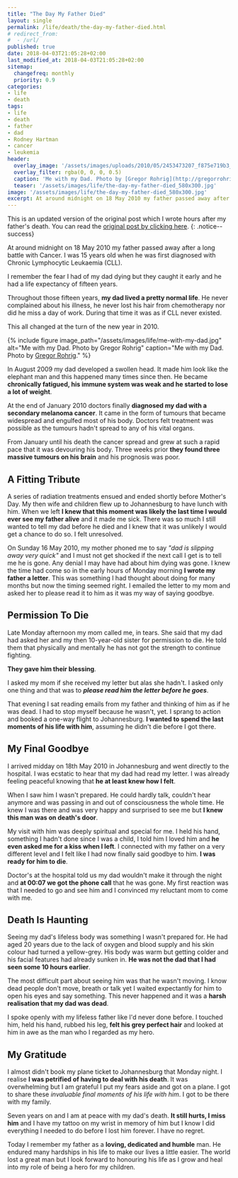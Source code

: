```yaml
---
title: "The Day My Father Died"
layout: single
permalink: /life/death/the-day-my-father-died.html
# redirect_from: 
#  - /url/
published: true
date: 2018-04-03T21:05:28+02:00
last_modified_at: 2018-04-03T21:05:28+02:00
sitemap: 
  changefreq: monthly
  priority: 0.9
categories:
- life
- death
tags:
- life
- death
- father
- dad
- Rodney Hartman
- cancer
- leukemia
header:
  overlay_image: '/assets/images/uploads/2010/05/2453473207_f875e719b3_b.jpg'
  overlay_filter: rgba(0, 0, 0, 0.5)
  caption: 'Me with my Dad. Photo by [Gregor Rohrig](http://gregorrohrig.com).'
  teaser: '/assets/images/life/the-day-my-father-died_580x300.jpg'
image: '/assets/images/life/the-day-my-father-died_580x300.jpg'
excerpt: At around midnight on 18 May 2010 my father passed away after a long battle with Cancer. I was 15 years old when he was first diagnosed with Chronic Lymphocytic Leukaemia (CLL).
---
```

This is an updated version of the original post which I wrote hours after my father's death. You can read the [original post by clicking here][post]. 
{: .notice--success}

At around midnight on 18 May 2010 my father passed away after a long battle with Cancer. I was 15 years old when he was first diagnosed with Chronic Lymphocytic Leukaemia (CLL).

I remember the fear I had of my dad dying but they caught it early and he had a life expectancy of fifteen years.

Throughout those fifteen years, **my dad lived a pretty normal life**. He never complained about his illness, he never lost his hair from chemotherapy nor did he miss a day of work. During that time it was as if CLL never existed.

This all changed at the turn of the new year in 2010.

{% include figure image_path="/assets/images/life/me-with-my-dad.jpg" alt="Me with my Dad. Photo by Gregor Rohrig" caption="Me with my Dad. Photo by [Gregor Rohrig](http://gregorrohrig.com)." %}

In August 2009 my dad developed a swollen head. It made him look like the elephant man and this happened many times since then. He became **chronically fatigued, his immune system was weak and he started to lose a lot of weight**.

At the end of January 2010 doctors finally **diagnosed my dad with a secondary melanoma cancer**. It came in the form of tumours that became widespread and engulfed most of his body. Doctors felt treatment was possible as the tumours hadn't spread to any of his vital organs.

From January until his death the cancer spread and grew at such a rapid pace that it was devouring his body. Three weeks prior **they found three massive tumours on his brain** and his prognosis was poor.

## A Fitting Tribute
A series of radiation treatments ensued and ended shortly before Mother's Day. My then wife and children flew up to Johannesburg to have lunch with him. When we left **I knew that this moment was likely the last time I would ever see my father alive** and it made me sick. There was so much I still wanted to tell my dad before he died and I knew that it was unlikely I would get a chance to do so. I felt unresolved.

On Sunday 16 May 2010, my mother phoned me to say _"dad is slipping away very quick"_ and I must not get shocked if the next call I get is to tell me he is gone. Any denial I may have had about him dying was gone. I knew the time had come so in the early hours of Monday morning **I wrote my father a letter**. This was something I had thought about doing for many months but now the timing seemed right. I emailed the letter to my mom and asked her to please read it to him as it was my way of saying goodbye.

## Permission To Die
Late Monday afternoon my mom called me, in tears. She said that my dad had asked her and my then 10-year-old sister for permission to die. He told them that physically and mentally he has not got the strength to continue fighting. 

**They gave him their blessing**.

I asked my mom if she received my letter but alas she hadn't. I asked only one thing and that was to **_please read him the letter before he goes_**.

That evening I sat reading emails from my father and thinking of him as if he was dead. I had to stop myself because he wasn't, yet. I sprang to action and booked a one-way flight to Johannesburg. **I wanted to spend the last moments of his life with him**, assuming he didn't die before I got there.

## My Final Goodbye
I arrived midday on 18th May 2010 in Johannesburg and went directly to the hospital. I was ecstatic to hear that my dad had read my letter. I was already feeling peaceful knowing that **he at least knew how I felt**.

When I saw him I wasn't prepared. He could hardly talk, couldn't hear anymore and was passing in and out of consciousness the whole time. He knew I was there and was very happy and surprised to see me but **I knew this man was on death's door**.

My visit with him was deeply spiritual and special for me. I held his hand, something I hadn't done since I was a child, I told him I loved him and **he even asked me for a kiss when I left**. I connected with my father on a very different level and I felt like I had now finally said goodbye to him. **I was ready for him to die**.

Doctor's at the hospital told us my dad wouldn't make it through the night and **at 00:07 we got the phone call** that he was gone. My first reaction was that I needed to go and see him and I convinced my reluctant mom to come with me.

## Death Is Haunting
Seeing my dad's lifeless body was something I wasn't prepared for. He had aged 20 years due to the lack of oxygen and blood supply and his skin colour had turned a yellow-grey. His body was warm but getting colder and his facial features had already sunken in. **He was not the dad that I had seen some 10 hours earlier**.

The most difficult part about seeing him was that he wasn't moving. I know dead people don't move, breath or talk yet I waited expectantly for him to open his eyes and say something. This never happened and it was a **harsh realisation that my dad was dead**.

I spoke openly with my lifeless father like I'd never done before. I touched him, held his hand, rubbed his leg, **felt his grey perfect hair** and looked at him in awe as the man who I regarded as my hero.

## My Gratitude
I almost didn't book my plane ticket to Johannesburg that Monday night. I realise **I was petrified of having to deal with his death**. It was overwhelming but I am grateful I put my fears aside and got on a plane. I got to share these _invaluable final moments of his life with him_. I got to be there with my family.

Seven years on and I am at peace with my dad's death. **It still hurts, I miss him** and I have my tattoo on my wrist in memory of him but I know I did everything I needed to do before I lost him forever. I have no regret.

Today I remember my father as a **loving, dedicated and humble** man. He endured many hardships in his life to make our lives a little easier. The world lost a great man but I look forward to honouring his life as I grow and heal into my role of being a hero for my children.

[post]: /life/death/in-loving-memory-rodney-john-hartman-25021949-19052010.html
